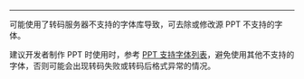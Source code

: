 <Title>动态转码出现某些字体错位，或大小不一致的情况，如何处理？</Title>



- - -

可能使用了转码服务器不支持的字体库导致，可去除或修改源 PPT 不支持的字体。

建议开发者制作 PPT 时使用时，参考 [PPT 支持字体列表](/super-board-ios/product-desc/use-restrictions/pptfont)，避免使用其他不支持的字体，否则可能会出现转码失败或转码后格式异常的情况。